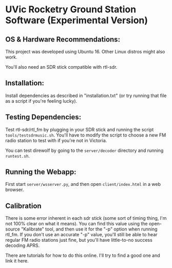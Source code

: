 # UVic Rocketry Ground Station Software (Experimental Version)

## OS & Hardware Recommendations:

This project was developed using Ubuntu 16.  Other Linux distros might also work.

You'll also need an SDR stick compatible with rtl-sdr.

## Installation:

Install dependencies as described in "installation.txt" (or try running that file as a script if you're feeling lucky).

## Testing Dependencies:

Test rtl-sdr/rtl_fm by plugging in your SDR stick and running the script `tools/testsdrmusic.sh`.  You'll have to modify the script to choose a new FM radio station to test with if you're not in Victoria.

You can test direwolf by going to the `server/decoder` directory and running `runtest.sh`.

## Running the Webapp:

First start `server/wsserver.py`, and then open `client/index.html` in a web browser.

## Calibration

There is some error inherent in each sdr stick (some sort of timing thing, I'm not 100% clear on what it means).  You can find this value using the open-source "Kalibrate" tool, and then use it for the "-p" option when running rtl_fm.  If you don't use an accurate "-p" value, you'll still be able to hear regular FM radio stations just fine, but you'll have little-to-no success decoding APRS.

There are tutorials for how to do this online.  I'll try to find a good one and link it here.
